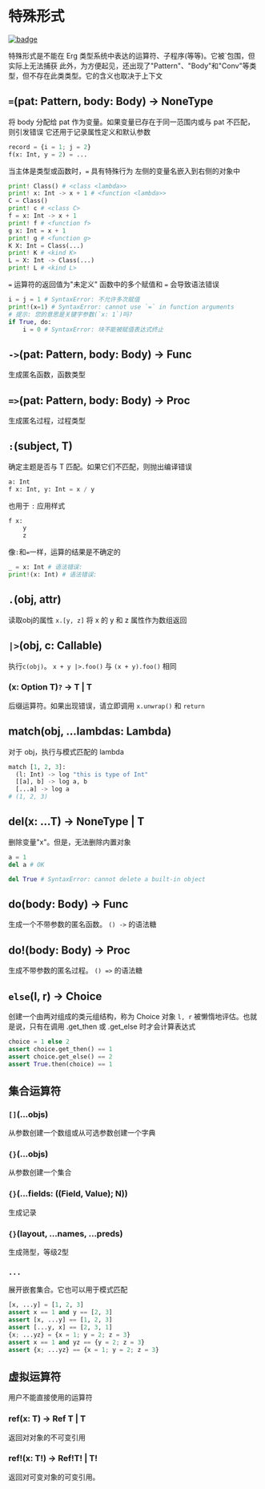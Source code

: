 # 特殊形式

[![badge](https://img.shields.io/endpoint.svg?url=https%3A%2F%2Fgezf7g7pd5.execute-api.ap-northeast-1.amazonaws.com%2Fdefault%2Fsource_up_to_date%3Fowner%3Derg-lang%26repos%3Derg%26ref%3Dmain%26path%3Ddoc/EN/API/special.md%26commit_hash%3D06f8edc9e2c0cee34f6396fd7c64ec834ffb5352)](https://gezf7g7pd5.execute-api.ap-northeast-1.amazonaws.com/default/source_up_to_date?owner=erg-lang&repos=erg&ref=main&path=doc/EN/API/special.md&commit_hash=06f8edc9e2c0cee34f6396fd7c64ec834ffb5352)

特殊形式是不能在 Erg 类型系统中表达的运算符、子程序(等等)。它被`包围，但实际上无法捕获
此外，为方便起见，还出现了"Pattern"、"Body"和"Conv"等类型，但不存在此类类型。它的含义也取决于上下文

## `=`(pat: Pattern, body: Body) -> NoneType

将 body 分配给 pat 作为变量。如果变量已存在于同一范围内或与 pat 不匹配，则引发错误
它还用于记录属性定义和默认参数

```python
record = {i = 1; j = 2}
f(x: Int, y = 2) = ...
```

当主体是类型或函数时，`=` 具有特殊行为
左侧的变量名嵌入到右侧的对象中

```python
print! Class() # <class <lambda>>
print! x: Int -> x + 1 # <function <lambda>>
C = Class()
print! c # <class C>
f = x: Int -> x + 1
print! f # <function f>
g x: Int = x + 1
print! g # <function g>
K X: Int = Class(...)
print! K # <kind K>
L = X: Int -> Class(...)
print! L # <kind L>
```

`=` 运算符的返回值为"未定义"
函数中的多个赋值和 `=` 会导致语法错误

```python
i = j = 1 # SyntaxError: 不允许多次赋值
print!(x=1) # SyntaxError: cannot use `=` in function arguments
# 提示: 您的意思是关键字参数(`x: 1`)吗?
if True, do:
    i = 0 # SyntaxError: 块不能被赋值表达式终止
```

## `->`(pat: Pattern, body: Body) -> Func

生成匿名函数，函数类型

## `=>`(pat: Pattern, body: Body) -> Proc

生成匿名过程，过程类型

## `:`(subject, T)

确定主题是否与 T 匹配。如果它们不匹配，则抛出编译错误

```python
a: Int
f x: Int, y: Int = x / y
```

也用于 `:` 应用样式

```python
f x:
    y
    z
```

像`:`和`=`一样，运算的结果是不确定的

```python
_ = x: Int # 语法错误: 
print!(x: Int) # 语法错误: 
```

## `.`(obj, attr)

读取obj的属性
`x.[y, z]` 将 x 的 y 和 z 属性作为数组返回

## `|>`(obj, c: Callable)

执行`c(obj)`。 `x + y |>.foo()` 与 `(x + y).foo()` 相同

### (x: Option T)`?` -> T | T 

后缀运算符。如果出现错误，请立即调用 `x.unwrap()` 和 `return`

## match(obj, ...lambdas: Lambda)

对于 obj，执行与模式匹配的 lambda

```python
match [1, 2, 3]:
  (l: Int) -> log "this is type of Int"
  [[a], b] -> log a, b
  [...a] -> log a
# (1, 2, 3)
```

## del(x: ...T) -> NoneType | T

删除变量"x"。但是，无法删除内置对象

```python
a = 1
del a # OK

del True # SyntaxError: cannot delete a built-in object
```

## do(body: Body) -> Func

生成一个不带参数的匿名函数。 `() ->` 的语法糖

## do!(body: Body) -> Proc

生成不带参数的匿名过程。 `() =>` 的语法糖

## `else`(l, r) -> Choice

创建一个由两对组成的类元组结构，称为 Choice 对象
`l, r` 被懒惰地评估。也就是说，只有在调用 .get_then 或 .get_else 时才会计算表达式

```python
choice = 1 else 2
assert choice.get_then() == 1
assert choice.get_else() == 2
assert True.then(choice) == 1
```

## 集合运算符

### `[]`(...objs)

从参数创建一个数组或从可选参数创建一个字典

### `{}`(...objs)

从参数创建一个集合

### `{}`(...fields: ((Field, Value); N))

生成记录

### `{}`(layout, ...names, ...preds)

生成筛型，等级2型

### `...`

展开嵌套集合。它也可以用于模式匹配

```python
[x, ...y] = [1, 2, 3]
assert x == 1 and y == [2, 3]
assert [x, ...y] == [1, 2, 3]
assert [...y, x] == [2, 3, 1]
{x; ...yz} = {x = 1; y = 2; z = 3}
assert x == 1 and yz == {y = 2; z = 3}
assert {x; ...yz} == {x = 1; y = 2; z = 3}
```

## 虚拟运算符

用户不能直接使用的运算符

### ref(x: T) -> Ref T | T

返回对对象的不可变引用

### ref!(x: T!) -> Ref!T! | T!

返回对可变对象的可变引用。